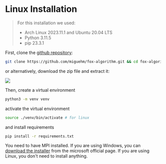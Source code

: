 # Linux Installation

> For this installation we used:
> - Arch Linux 2023.11.1 and Ubuntu 20.04 LTS
> - Python 3.11.5
> - pip 23.3.1

First, clone the [github repository](https://github.com/miguehm/fox-algorithm):

```bash
git clone https://github.com/miguehm/fox-algorithm.git && cd fox-algorithm
```
or alternatively, download the zip file and extract it:

![](https://raw.githubusercontent.com/miguehm/fox-algorithm/graphsv2/media/zip_download.png) 

Then, create a virtual environment

```bash
python3 -m venv venv
```

activate the virtual environment

```bash
source ./venv/bin/activate # for linux
```

and install requirements

```bash
pip install -r requirements.txt
```

You need to have MPI installed. If you are using Windows, you can [download the installer](https://www.microsoft.com/en-us/download/details.aspx?id=57467) from the microsoft official page. If you are using Linux, you don't need to install anything.
